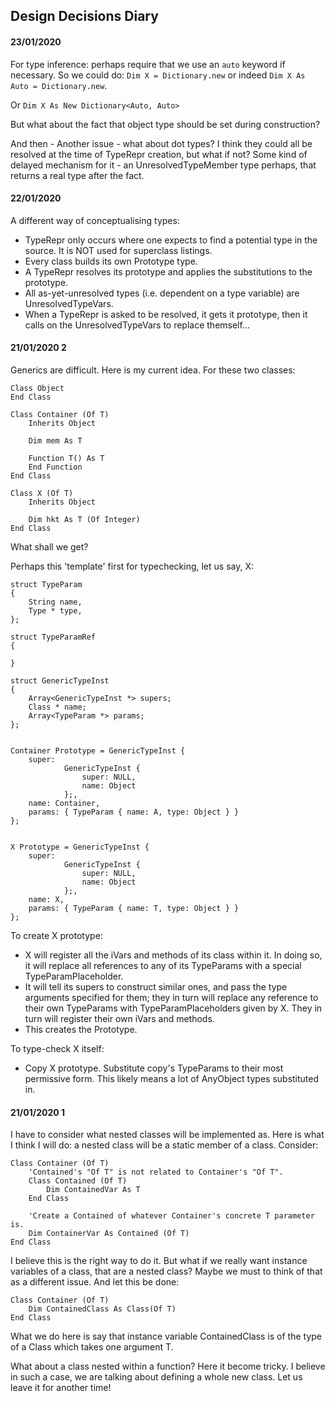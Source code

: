 ## Design Decisions Diary

#### 23/01/2020
For type inference: perhaps require that we use an `auto` keyword if necessary.
So we could do: `Dim X = Dictionary.new` or indeed
`Dim X As Auto = Dictionary.new`.

Or `Dim X As New Dictionary<Auto, Auto>`

But what about the fact that object type should be set during construction?

And then - Another issue - what about dot types? I think they could all be
resolved at the time of TypeRepr creation, but what if not? Some kind of
delayed mechanism for it - an UnresolvedTypeMember type perhaps, that
returns a real type after the fact.

#### 22/01/2020
A different way of conceptualising types:

 - TypeRepr only occurs where one expects to find a potential type in the source.
    It is NOT used for superclass listings.
 - Every class builds its own Prototype type.
 - A TypeRepr resolves its prototype and applies the substitutions to the
   prototype.
 - All as-yet-unresolved types (i.e. dependent on a type variable) are
   UnresolvedTypeVars.
 - When a TypeRepr is asked to be resolved, it gets it prototype, then it
   calls on the UnresolvedTypeVars to replace themself...

#### 21/01/2020 2
Generics are difficult. Here is my current idea. For these two classes:

```vbnet
Class Object
End Class

Class Container (Of T)
    Inherits Object

    Dim mem As T

    Function T() As T
    End Function
End Class

Class X (Of T)
    Inherits Object

    Dim hkt As T (Of Integer)
End Class
```

What shall we get?

Perhaps this 'template' first for typechecking, let us say, X:

```
struct TypeParam
{
    String name,
    Type * type,
};

struct TypeParamRef
{
    
}

struct GenericTypeInst
{
    Array<GenericTypeInst *> supers;
    Class * name;
    Array<TypeParam *> params;
};
```

```

Container Prototype = GenericTypeInst { 
    super:
            GenericTypeInst {
                super: NULL, 
                name: Object 
            };,
    name: Container,
    params: { TypeParam { name: A, type: Object } }
};

```

```

X Prototype = GenericTypeInst { 
    super:
            GenericTypeInst {
                super: NULL, 
                name: Object 
            };,
    name: X,
    params: { TypeParam { name: T, type: Object } }
};

```

To create X prototype:
 - X will register all the iVars and methods of its class within it. In doing so,
   it will replace all references to any of its TypeParams with a special
   TypeParamPlaceholder.
 - It will tell its supers to construct similar ones, and pass the type arguments
   specified for them; they in turn will replace any reference to their own TypeParams
   with TypeParamPlaceholders given by X. They in turn will register their own iVars
   and methods.
 - This creates the Prototype.

To type-check X itself:
 - Copy X prototype. Substitute copy's TypeParams to their most permissive form. This
   likely means a lot of AnyObject types substituted in. 


#### 21/01/2020 1
I have to consider what nested classes will be implemented as. Here is what I
think I will do: a nested class will be a static member of a class. Consider:

```vbnet
Class Container (Of T)
    'Contained's "Of T" is not related to Container's "Of T".
    Class Contained (Of T)
        Dim ContainedVar As T
    End Class

    'Create a Contained of whatever Container's concrete T parameter is.
    Dim ContainerVar As Contained (Of T)
End Class
```

I believe this is the right way to do it. But what if we really want instance
variables of a class, that are a nested class? Maybe we must to think of that
as a different issue. And let this be done:

```vbnet
Class Container (Of T)
    Dim ContainedClass As Class(Of T)
End Class
```

What we do here is say that instance variable ContainedClass is of the type of
a Class which takes one argument T.

What about a class nested within a function? Here it become tricky. I believe
in such a case, we are talking about defining a whole new class. Let us leave
it for another time!